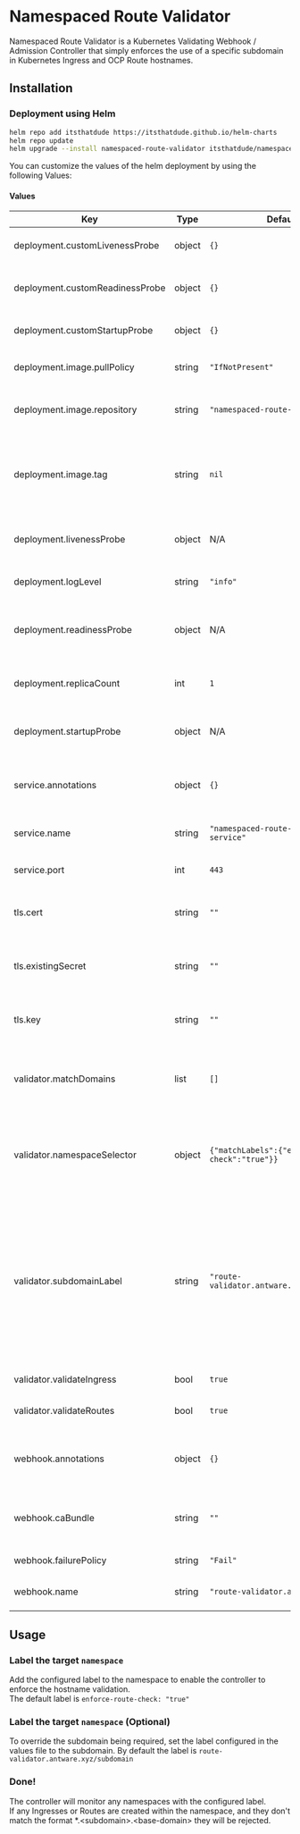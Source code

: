 # Namespaced Route Validator

Namespaced Route Validator is a Kubernetes Validating Webhook / Admission Controller that simply enforces the use of a specific subdomain in Kubernetes Ingress and OCP Route hostnames.

## Installation

### Deployment using Helm

```bash
helm repo add itsthatdude https://itsthatdude.github.io/helm-charts
helm repo update
helm upgrade --install namespaced-route-validator itsthatdude/namespaced-route-validator
```
You can customize the values of the helm deployment by using the following Values:

#### Values

| Key | Type | Default | Description |
|-----|------|---------|-------------|
| deployment.customLivenessProbe | object | `{}` | Specify a custom liveness probe |
| deployment.customReadinessProbe | object | `{}` | Specify a custom readiness probe |
| deployment.customStartupProbe | object | `{}` | Specify a custom startup probe |
| deployment.image.pullPolicy | string | `"IfNotPresent"` | Specify the image pull policy |
| deployment.image.repository | string | `"namespaced-route-validator"` | Specify the repo/image name to pull the image from |
| deployment.image.tag | string | `nil` | Specify the image tag to pull, if blank will pull the version from the chart's AppVersion |
| deployment.livenessProbe | object | N/A | Override the settings for the default liveness probe |
| deployment.logLevel | string | `"info"` | Specify the log level of the controller |
| deployment.readinessProbe | object | N/A | Override the settings for the default readiness probe |
| deployment.replicaCount | int | `1` | Specify the replica count for the deployment |
| deployment.startupProbe | object | N/A | Override the settings for the default startup probe |
| service.annotations | object | `{}` | Specify any additional annotations to add to the service |
| service.name | string | `"namespaced-route-validator-service"` | Specify the name of the service |
| service.port | int | `443` | Specify the port of the service |
| tls.cert | string | `""` | Specify a PEM encoded cert to secure the controller |
| tls.existingSecret | string | `""` | If set, this existing secret will be used to secure the controller |
| tls.key | string | `""` | Specify a PEM encoded key to secure the controller |
| validator.matchDomains | list | `[]` | This specifies which base domains the admission controller applies to |
| validator.namespaceSelector | object | `{"matchLabels":{"enforce-route-check":"true"}}` | This specifies the namespace selector the admission controller applies to |
| validator.subdomainLabel | string | `"route-validator.antware.xyz/subdomain"` | This specifies which label on the namespace to use as the required subdomain.<br /> If a blank string is provided, the validator will use the namespace as the required subdomain. |
| validator.validateIngress | bool | `true` | Validate Ingress objects |
| validator.validateRoutes | bool | `true` | Validate OpenShift/OKD Route objects |
| webhook.annotations | object | `{}` | Specify any additional annotations to add to the webhook |
| webhook.caBundle | string | `""` | Specify the CA Bundle that signs the controller's certificate |
| webhook.failurePolicy | string | `"Fail"` | Specify the failure policy |
| webhook.name | string | `"route-validator.antware.xyz"` | Specify the name of the Webhook |

## Usage

### Label the target `namespace`
Add the configured label to the namespace to enable the controller to enforce the hostname validation.  
The default label is `enforce-route-check: "true"`

### Label the target `namespace` (Optional)
To override the subdomain being required, set the label configured in the values file to the subdomain. 
By default the label is `route-validator.antware.xyz/subdomain`

### Done!
The controller will monitor any namespaces with the configured label.  
If any Ingresses or Routes are created within the namespace, and they don't match the format *.\<subdomain\>.\<base-domain\> they will be rejected.